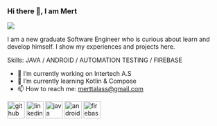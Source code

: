 ### Hi there 👋, **I am Mert**
![](https://arturssmirnovs.github.io/github-profile-readme-generator/images/banner.png)

I am a new graduate Software Engineer who is curious about learn and develop himself. I show my experiences and projects here.

Skills: JAVA / ANDROID / AUTOMATION TESTING / FIREBASE

- 🔭 I’m currently working on Intertech A.S 
- 🌱 I’m currently learning Kotlin & Compose 
- 📫 How to reach me: merttalass@gmail.com 


[<img src='https://cdn.jsdelivr.net/npm/simple-icons@3.0.1/icons/github.svg' alt='github' height='40'>](https://github.com/MertTalas)  [<img src='https://cdn.jsdelivr.net/npm/simple-icons@3.0.1/icons/linkedin.svg' alt='linkedin' height='40'>](https://www.linkedin.com/in/https://www.linkedin.com/in/merttalas//)  [<img src='https://cdn.jsdelivr.net/npm/simple-icons@3.0.1/icons/java.svg' alt='java' height='40'>](https://www.java.com/tr/)  [<img src='https://cdn.jsdelivr.net/npm/simple-icons@3.0.1/icons/android.svg' alt='android' height='40'>](https://www.android.com/)  [<img src='https://cdn.jsdelivr.net/npm/simple-icons@3.0.1/icons/firebase.svg' alt='firebase' height='40'>](firebase.google.com)  


